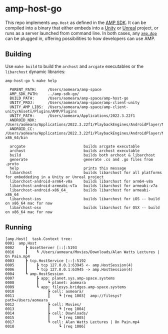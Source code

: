 # amp-host-go
This repo implements `amp.Host` as defined in the [AMP SDK](https://github.com/amp-3d/amp-sdk-go).  It can be compiled into a binary that either embeds into a [Unity](https://github.com/amp-3d/amp-client-unity) or [Unreal](https://github.com/amp-3d/amp-client-unreal) project, or runs as a server launched from command line.  In both cases, any [`amp.App`](https://github.com/amp-3d/amp-sdk-go/blob/main/amp/api.app.go) can be plugged in, offering possibilities to how developers can use AMP.  

## Building
Use `make build` to build the `archost` and `arcgate` executables or the `libarchost` dynamic libraries:

```
amp-host-go % make help

  PARENT_PATH:     /Users/aomeara/amp-space
  AMP_SDK_PATH:    ../amp-sdk-go/
  BUILD_PATH:      /Users/aomeara/amp-space/amp-host-go
  UNITY_PROJ:      /Users/aomeara/amp-space/amp-client-unity
  UNITY_AMP_LIBS:  /Users/aomeara/amp-space/amp-client-unity/Assets/Plugins/AMP/Plugins
  UNITY_PATH:      /Users/aomeara/Applications/2022.3.22f1
  ANDROID_NDK:     /Users/aomeara/Applications/2022.3.22f1/PlaybackEngines/AndroidPlayer/NDK
  ANDROID_CC:      /Users/aomeara/Applications/2022.3.22f1/PlaybackEngines/AndroidPlayer/NDK/toolchains/llvm/prebuilt/darwin-x86_64/bin

  arcgate                          builds arcgate executable
  archost                          builds archost executable
  build                            builds both archost & libarchost
  generate                         generate .cs and .go files from .proto
  help                             prints this message
  libarchost                       builds libarchost for all platforms for embeddeding in a Unity or Unreal project
  libarchost-android-arm64-v8a     builds libarchost for arm64-v8a
  libarchost-android-armeabi-v7a   builds libarchost for armeabi-v7a 
  libarchost-android-x86_64_       builds libarchost for armeabi-x86_64
  libarchost-ios                   builds libarchost for iOS -- build on x86_64 mac for now
  libarchost-osx                   builds libarchost for OSX -- build on x86_64 mac for now
```

## Running

```
[amp.Host]  task.Context tree:
0001  amp.Host
0002     ┣ AssetServer [::]:5193
0016     ┃    ┗ /Users/aomeara/Movies/Downloads/Alan Watts Lectures | On Pain.mp4
0003     ┣ tcp.HostService [::]:5192
0005     ┃    ┣ tcp 127.0.0.1:63945 <- amp.HostSession(4)
0006     ┃    ┗ tcp 127.0.0.1:63945 -> amp.HostSession(4)
0004     ┗ amp.HostSession
0007          ┣ app: planet.sys.amp-space.systems
0008          ┃    ┗ planet: aomeara
0009          ┗ app: filesys.bridges.amp-space.systems
0010               ┣ cell: aomeara/
0011               ┃    ┗ [req 1003]  amp://filesys?path=/Users/aomeara
0012               ┣ cell: Movies/
0013               ┃    ┗ [req 1004] 
0014               ┣ cell: Downloads/
0015               ┃    ┗ [req 1005] 
0017               ┗ cell: Alan Watts Lectures | On Pain.mp4
0018                    ┗ [req 1006] 
```


